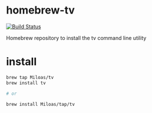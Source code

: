 # homebrew-tv
[![Build Status](https://github.com/Miloas/homebrew-tv/workflows/build/badge.svg)](https://github.com/Miloas/homebrew-tv/workflows/build/badge.svg)

Homebrew repository to install the tv command line utility

# install

```sh
brew tap Miloas/tv
brew install tv

# or

brew install Miloas/tap/tv
```
